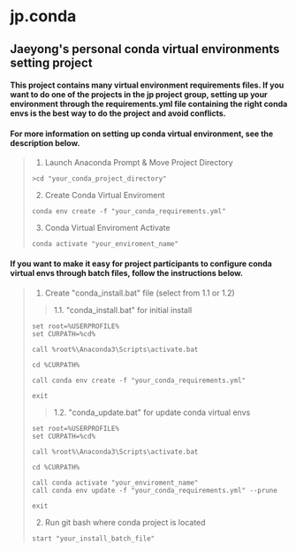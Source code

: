 # jp.conda
Jaeyong's personal conda virtual environments setting project
-------------------------------
#### This project contains many virtual environment requirements files. If you want to do one of the projects in the jp project group, setting up your environment through the requirements.yml file containing the right conda envs is the best way to do the project and avoid conflicts.

#### For more information on setting up conda virtual environment, see the description below.

> 1. Launch Anaconda Prompt & Move Project Directory
>```
>>cd "your_conda_project_directory"
>```
> 2. Create Conda Virtual Enviroment
>```
>conda env create -f "your_conda_requirements.yml"
>```
> 3. Conda Virtual Enviroment Activate
>```
>conda activate "your_enviroment_name"
>```

#### If you want to make it easy for project participants to configure conda virtual envs through batch files, follow the instructions below.

> 1. Create "conda_install.bat" file (select from 1.1 or 1.2)
>> 1.1. "conda_install.bat" for initial install
>```
>set root=%USERPROFILE%
>set CURPATH=%cd%
>
>call %root%\Anaconda3\Scripts\activate.bat
>
>cd %CURPATH%
>
>call conda env create -f "your_conda_requirements.yml"
>
>exit
>```
>> 1.2. "conda_update.bat" for update conda virtual envs
>```
>set root=%USERPROFILE%
>set CURPATH=%cd%
>
>call %root%\Anaconda3\Scripts\activate.bat
>
>cd %CURPATH%
>
>call conda activate "your_enviroment_name"
>call conda env update -f "your_conda_requirements.yml" --prune
>
>exit
>```
> 2. Run git bash where conda project is located
>```
>start "your_install_batch_file"
>```

